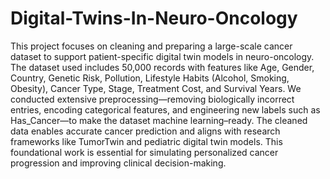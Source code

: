 # Digital-Twins-In-Neuro-Oncology
This project focuses on cleaning and preparing a large-scale cancer dataset to support patient-specific digital twin models in neuro-oncology. The dataset used includes 50,000 records with features like Age, Gender, Country, Genetic Risk, Pollution, Lifestyle Habits (Alcohol, Smoking, Obesity), Cancer Type, Stage, Treatment Cost, and Survival Years. We conducted extensive preprocessing—removing biologically incorrect entries, encoding categorical features, and engineering new labels such as Has_Cancer—to make the dataset machine learning–ready. The cleaned data enables accurate cancer prediction and aligns with research frameworks like TumorTwin and pediatric digital twin models. This foundational work is essential for simulating personalized cancer progression and improving clinical decision-making.
